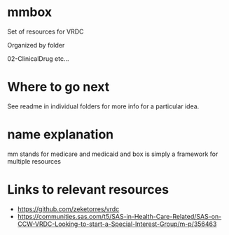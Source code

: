 # mmbox

Set of resources for VRDC

Organized by folder


02-ClinicalDrug
etc...

# Where to go next
See readme in individual folders for more info for a particular idea.

# name explanation
mm stands for medicare and medicaid
and box is simply a framework for multiple resources

# Links to relevant resources
- https://github.com/zeketorres/vrdc
- https://communities.sas.com/t5/SAS-in-Health-Care-Related/SAS-on-CCW-VRDC-Looking-to-start-a-Special-Interest-Group/m-p/356463
